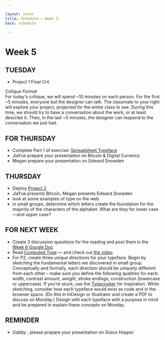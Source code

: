 ```yaml
---

layout: inner
title: Schedule — Week 5
back: schedule

---
```


# Week 5

## TUESDAY

- Project 1 Final Crit

_Critique Format_  
For today's critique, we will spend ~10 minutes on each person. For the first ~5 minutes, everyone but the designer can talk. The classmate to your right will explore your project, projected for the entire class to see. During this time, we should try to have a conversation about the work, or at least describe it. Then, in the last ~5 minutes, the designer can respond to the conversation we just had.

## FOR THURSDAY
- Complete Part 1 of exercise: [Spreadsheet Typeface](https://docs.google.com/a/cca.edu/document/d/1YAJbh5283h2jdKpK9crq92muggGNCDDTe7lL4Ngid6s/edit?usp=sharing)
- JiaYue prepare your presentation on Bitcoin & Digital Currency
- Megan prepare your presentation on Edward Snowden

## THURSDAY
- Deploy [Project 2](/projects/project-2/)
- JiaYue presents Bitcoin, Megan presents Edward Snowden
- look at some examples of type on the web
- in small groups, determine which letters create the foundation for the majority of the characters of the alphabet. What are they for lower case—and upper case?

## FOR NEXT WEEK
- Create 3 discussion questions for the reading and post them in the [Week 6 Google Doc](https://docs.google.com/a/cca.edu/document/d/1CboWmh4cyhJkN5WS9wKZk5jT5uyWR_Ls_Sr0WzSwPfI/edit?usp=sharing)
- Read [Computed Type](http://fall2017.designing.tools/content/6-library/16-computed-type/computed-type_christophknoth.pdf) — and check out [the video](https://vimeo.com/60651938)
- For P2, create three unique directions for your typeface. Begin by sketching the fundamental letters we discovered in small group. Conceptually and formally, each direction should be uniquely different from each other – make sure you define the following qualities for each: width, contrast amount, weight, stroke endings, construction (lowercase or uppercase). If you're stuck, use the [Typecooker](http://http://typecooker.com/) for inspiration.
While sketching, consider how each typeface would exist as code and in the browser space. (Do this in InDesign or Illustrator and create a PDF to discuss on Monday.) Design with each typeface with a purpose in mind and be prepared to explain these concepts on Monday.


## REMINDER

- _Gabby_ , please prepare your presentation on _Grace Hopper_
